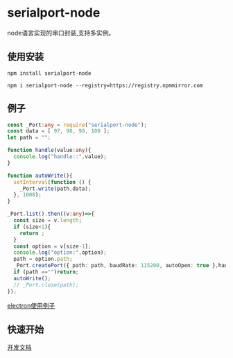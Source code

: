# serialport-node

node语言实现的串口封装,支持多实例。

## 使用安装

```shell
npm install serialport-node

npm i serialport-node --registry=https://registry.npmmirror.com
```

## 例子

```ts
const _Port:any = require("serialport-node");
const data = [ 97, 98, 99, 100 ];
let path = "";

function handle(value:any){
  console.log("handle::",value);
}

function autoWrite(){
  setInterval(function () {
    _Port.write(path,data);
  }, 1000);
}

_Port.list().then((v:any)=>{
  const size = v.length;
  if (size<1){
    return ;
  }
  const option = v[size-1];
  console.log("option:",option);
  path = option.path;
  _Port.createPort({ path: path, baudRate: 115200, autoOpen: true },handle);
  if (path =="")return;
  autoWrite();
  // _Port.close(path);
});
```

[electron使用例子](https://github.com/meta-liam/electron-serialport-demo)

## 快速开始

[开发文档](https://github.com/meta-liam/serialport-node)
